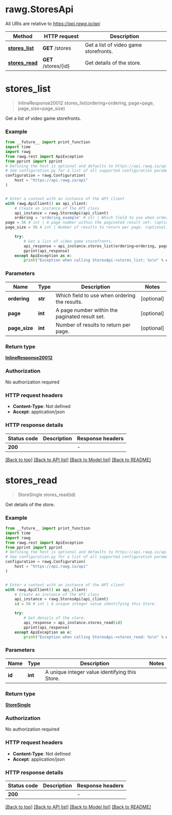 # rawg.StoresApi

All URIs are relative to *https://api.rawg.io/api*

Method | HTTP request | Description
------------- | ------------- | -------------
[**stores_list**](StoresApi.md#stores_list) | **GET** /stores | Get a list of video game storefronts.
[**stores_read**](StoresApi.md#stores_read) | **GET** /stores/{id} | Get details of the store.


# **stores_list**
> InlineResponse20012 stores_list(ordering=ordering, page=page, page_size=page_size)

Get a list of video game storefronts.

### Example

```python
from __future__ import print_function
import time
import rawg
from rawg.rest import ApiException
from pprint import pprint
# Defining the host is optional and defaults to https://api.rawg.io/api
# See configuration.py for a list of all supported configuration parameters.
configuration = rawg.Configuration(
    host = "https://api.rawg.io/api"
)


# Enter a context with an instance of the API client
with rawg.ApiClient() as api_client:
    # Create an instance of the API class
    api_instance = rawg.StoresApi(api_client)
    ordering = 'ordering_example' # str | Which field to use when ordering the results. (optional)
page = 56 # int | A page number within the paginated result set. (optional)
page_size = 56 # int | Number of results to return per page. (optional)

    try:
        # Get a list of video game storefronts.
        api_response = api_instance.stores_list(ordering=ordering, page=page, page_size=page_size)
        pprint(api_response)
    except ApiException as e:
        print("Exception when calling StoresApi->stores_list: %s\n" % e)
```

### Parameters

Name | Type | Description  | Notes
------------- | ------------- | ------------- | -------------
 **ordering** | **str**| Which field to use when ordering the results. | [optional] 
 **page** | **int**| A page number within the paginated result set. | [optional] 
 **page_size** | **int**| Number of results to return per page. | [optional] 

### Return type

[**InlineResponse20012**](InlineResponse20012.md)

### Authorization

No authorization required

### HTTP request headers

 - **Content-Type**: Not defined
 - **Accept**: application/json

### HTTP response details
| Status code | Description | Response headers |
|-------------|-------------|------------------|
**200** |  |  -  |

[[Back to top]](#) [[Back to API list]](../README.md#documentation-for-api-endpoints) [[Back to Model list]](../README.md#documentation-for-models) [[Back to README]](../README.md)

# **stores_read**
> StoreSingle stores_read(id)

Get details of the store.

### Example

```python
from __future__ import print_function
import time
import rawg
from rawg.rest import ApiException
from pprint import pprint
# Defining the host is optional and defaults to https://api.rawg.io/api
# See configuration.py for a list of all supported configuration parameters.
configuration = rawg.Configuration(
    host = "https://api.rawg.io/api"
)


# Enter a context with an instance of the API client
with rawg.ApiClient() as api_client:
    # Create an instance of the API class
    api_instance = rawg.StoresApi(api_client)
    id = 56 # int | A unique integer value identifying this Store.

    try:
        # Get details of the store.
        api_response = api_instance.stores_read(id)
        pprint(api_response)
    except ApiException as e:
        print("Exception when calling StoresApi->stores_read: %s\n" % e)
```

### Parameters

Name | Type | Description  | Notes
------------- | ------------- | ------------- | -------------
 **id** | **int**| A unique integer value identifying this Store. | 

### Return type

[**StoreSingle**](StoreSingle.md)

### Authorization

No authorization required

### HTTP request headers

 - **Content-Type**: Not defined
 - **Accept**: application/json

### HTTP response details
| Status code | Description | Response headers |
|-------------|-------------|------------------|
**200** |  |  -  |

[[Back to top]](#) [[Back to API list]](../README.md#documentation-for-api-endpoints) [[Back to Model list]](../README.md#documentation-for-models) [[Back to README]](../README.md)

